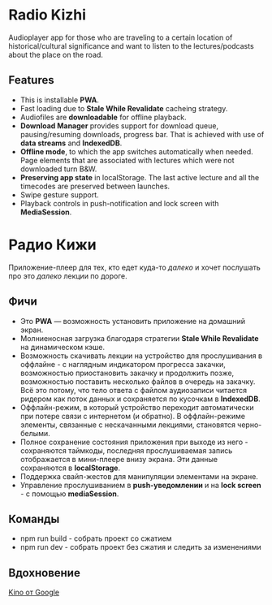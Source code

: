 # Radio Kizhi

Audioplayer app for those who are traveling to a certain location of historical/cultural significance and want to listen to the lectures/podcasts about the place on the road.

## Features

- This is installable **PWA**.
- Fast loading due to **Stale While Revalidate** cacheing strategy.
- Audiofiles are **downloadable** for offline playback.
- **Download Manager** provides support for download queue, pausing/resuming downloads, progress bar. That is achieved with use of **data streams** and **IndexedDB**.
- **Offline mode**, to which the app switches automatically when needed. Page elements that are associated with lectures which were not downloaded turn B&W.
- **Preserving app state** in localStorage. The last active lecture and all the timecodes are preserved between launches.
- Swipe gesture support.
- Playback controls in push-notification and lock screen with **MediaSession**.




# Радио Кижи

Приложение-плеер для тех, кто едет куда-то *далеко* и хочет послушать про это *далеко* лекции по дороге.

## Фичи

- Это **PWA**&nbsp;&mdash; возможность установить приложение на домашний экран.
- Молниеносная загрузка благодаря стратегии **Stale While Revalidate** на динамическом кэше.
- Возможность скачивать лекции на устройство для прослушивания в оффлайне - с наглядным
  индикатором прогресса закачки, возможностью приостановить закачку и продолжить позже,
  возможностью поставить несколько файлов в очередь на закачку. Всё это потому, что тело ответа
  с файлом аудиозаписи читается ридером как поток данных и сохраняется по кусочкам в **IndexedDB**.
- Оффлайн-режим, в который устройство переходит автоматически при потере связи с интернетом (и обратно).
  В оффлайн-режиме элементы, связанные с нескачанными лекциями, становятся черно-белыми.
- Полное сохранение состояния приложения при выходе из него - сохраняются таймкоды, последняя прослушиваемая
  запись отображается в мини-плеере внизу экрана. Эти данные сохраняются в **localStorage**.
- Поддержка свайп-жестов для манипуляции элементами на экране.
- Управление прослушиванием в **push-уведомлении** и на **lock screen** - с помощью **mediaSession**.

## Команды

- npm run build - собрать проект со сжатием
- npm run dev - собрать проект без сжатия и следить за изменениями

## Вдохновение
[Kino от Google](https://kinoweb.dev/)
